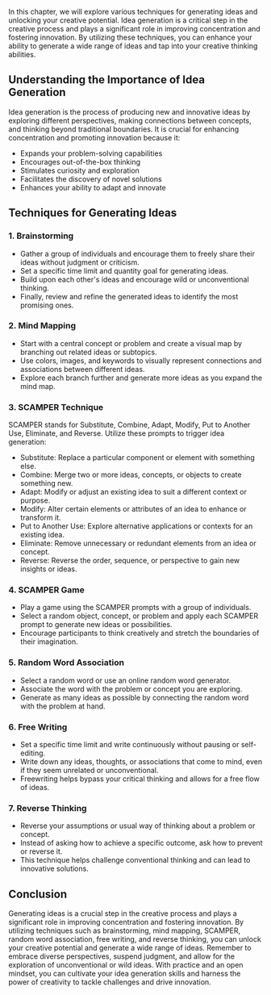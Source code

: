 
In this chapter, we will explore various techniques for generating ideas and unlocking your creative potential. Idea generation is a critical step in the creative process and plays a significant role in improving concentration and fostering innovation. By utilizing these techniques, you can enhance your ability to generate a wide range of ideas and tap into your creative thinking abilities.

Understanding the Importance of Idea Generation
-----------------------------------------------

Idea generation is the process of producing new and innovative ideas by exploring different perspectives, making connections between concepts, and thinking beyond traditional boundaries. It is crucial for enhancing concentration and promoting innovation because it:

* Expands your problem-solving capabilities
* Encourages out-of-the-box thinking
* Stimulates curiosity and exploration
* Facilitates the discovery of novel solutions
* Enhances your ability to adapt and innovate

Techniques for Generating Ideas
-------------------------------

### 1. Brainstorming

* Gather a group of individuals and encourage them to freely share their ideas without judgment or criticism.
* Set a specific time limit and quantity goal for generating ideas.
* Build upon each other's ideas and encourage wild or unconventional thinking.
* Finally, review and refine the generated ideas to identify the most promising ones.

### 2. Mind Mapping

* Start with a central concept or problem and create a visual map by branching out related ideas or subtopics.
* Use colors, images, and keywords to visually represent connections and associations between different ideas.
* Explore each branch further and generate more ideas as you expand the mind map.

### 3. SCAMPER Technique

SCAMPER stands for Substitute, Combine, Adapt, Modify, Put to Another Use, Eliminate, and Reverse. Utilize these prompts to trigger idea generation:

* Substitute: Replace a particular component or element with something else.
* Combine: Merge two or more ideas, concepts, or objects to create something new.
* Adapt: Modify or adjust an existing idea to suit a different context or purpose.
* Modify: Alter certain elements or attributes of an idea to enhance or transform it.
* Put to Another Use: Explore alternative applications or contexts for an existing idea.
* Eliminate: Remove unnecessary or redundant elements from an idea or concept.
* Reverse: Reverse the order, sequence, or perspective to gain new insights or ideas.

### 4. SCAMPER Game

* Play a game using the SCAMPER prompts with a group of individuals.
* Select a random object, concept, or problem and apply each SCAMPER prompt to generate new ideas or possibilities.
* Encourage participants to think creatively and stretch the boundaries of their imagination.

### 5. Random Word Association

* Select a random word or use an online random word generator.
* Associate the word with the problem or concept you are exploring.
* Generate as many ideas as possible by connecting the random word with the problem at hand.

### 6. Free Writing

* Set a specific time limit and write continuously without pausing or self-editing.
* Write down any ideas, thoughts, or associations that come to mind, even if they seem unrelated or unconventional.
* Freewriting helps bypass your critical thinking and allows for a free flow of ideas.

### 7. Reverse Thinking

* Reverse your assumptions or usual way of thinking about a problem or concept.
* Instead of asking how to achieve a specific outcome, ask how to prevent or reverse it.
* This technique helps challenge conventional thinking and can lead to innovative solutions.

Conclusion
----------

Generating ideas is a crucial step in the creative process and plays a significant role in improving concentration and fostering innovation. By utilizing techniques such as brainstorming, mind mapping, SCAMPER, random word association, free writing, and reverse thinking, you can unlock your creative potential and generate a wide range of ideas. Remember to embrace diverse perspectives, suspend judgment, and allow for the exploration of unconventional or wild ideas. With practice and an open mindset, you can cultivate your idea generation skills and harness the power of creativity to tackle challenges and drive innovation.

